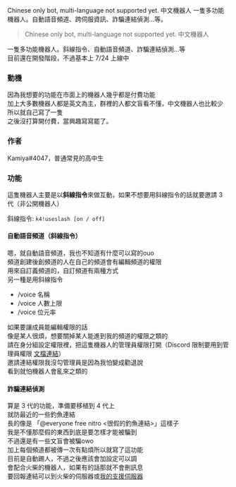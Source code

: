Chinese only bot, multi-language not supported yet. 中文機器人
一隻多功能機器人。自動語音頻道、跨伺服資訊、詐騙連結偵測...等。

> Chinese only bot, multi-language not supported yet. 中文機器人

一隻多功能機器人。斜線指令、自動語音頻道、詐騙連結偵測...等\
目前還在開發階段，不過基本上 7/24 上線中

### 動機
因為我想要的功能在市面上的機器人幾乎都是付費功能\
加上大多數機器人都是英文為主，群裡的人都文盲看不懂，中文機器人也比較少\
所以就自己寫了一隻\
之後沒打算開付費，當興趣寫寫罷了。


### 作者
Kamiya#4047，普通常見的高中生


### 功能
這隻機器人主要是以**斜線指令**來做互動，如果不想要用斜線指令的話就要邀請 3 代（非公開機器人）

斜線指令: `k4!useslash [on / off]`

#### 自動語音頻道（斜線指令）
嗯，就自動語音頻道，我也不知道有什麼可以寫的ouo\
頻道創建後創頻道的人在自己的頻道會有編輯頻道的權限\
用來自訂義頻道的，自訂頻道有兩種方式\
另一種是用斜線指令

* /voice 名稱
* /voice 人數上限
* /voice 位元率

如果要讓成員能編輯權限的話\
像是某人很煩，想要關掉某人能進到我的頻道的權限之類的\
請在身分組設定權限裡，把這隻機器人的管理員權限打開（Discord 限制要用到管理員權限 [文檔連結](https://discord.com/developers/docs/resources/guild#:~:text=be%20allowed/denied.-,Setting,permission%20in%20channels%20is%20only%20possible%20for%20guild%20administrators.,-Returns%20the%20new)）\
邀請連結權限我沒勾管理員是因為我怕變成勸退說\
看到就怕機器人會亂來之類的

#### 詐騙連結偵測
算是 3 代的功能，準備要移植到 4 代上\
就防最近的一些釣魚連結\
長的像是 「@everyone free nitro <很假的釣魚連結>」這樣子\
我是不懂那麼假的東西到底是要怎樣才能被騙到\
不過還是有一些文盲會被騙owo\
加上每個頻道都被傳一次有點煩所以就寫了這功能\
目前是自動踢人，不過之後應該會加設定可以調\
會配合火柴的機器人，如果有的話那就不會刪訊息\
要回報連結可以到火柴的伺服器或[我的支援伺服器](https://discord.gg/3VTtVxjtWv)